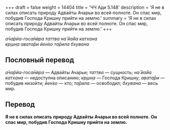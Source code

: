 +++
draft = false
weight = 14404
title = 'ЧЧ Ади 5.148'
description = 'Я не в силах описать природу Адвайты Ачарьи во всей полноте. Он спас мир, побудив Господа Кришну прийти на землю.'
summary = 'Я не в силах описать природу Адвайты Ачарьи во всей полноте. Он спас мир, побудив Господа Кришну прийти на землю.'
+++

_а̄ча̄рйа-госа̄н̃ира таттва на̄ йа̄йа катхана  
кр̣шн̣а авата̄ри йен̇хо та̄рила бхувана_

## Пословный перевод

_а̄ча̄рйа_\-_госа̄н̃ира_ — Адвайты Ачарьи; _таттва_ — сущность; _на̄_ _йа̄йа_ _катхана_ — недоступна описанию; _кр̣шн̣а_ — Господа Кришну; _авата̄ри_ — побудив низойти; _йен̇хо_ — кто; _та̄рила_ — освободил; _бхувана_ — весь мир.

## Перевод

**Я не в силах описать природу Адвайты Ачарьи во всей полноте. Он спас мир, побудив Господа Кришну прийти на землю.**
